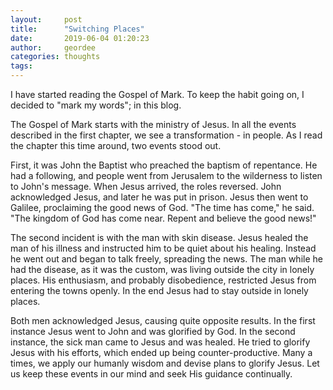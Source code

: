 ```yaml
---
layout:     post
title:      "Switching Places"
date:       2019-06-04 01:20:23
author:     geordee
categories: thoughts
tags:       
---
```


I have started reading the Gospel of Mark. To keep the habit going on, I decided to "mark my words"; in this blog.

The Gospel of Mark starts with the ministry of Jesus.  In all the events described in the first chapter, we see a transformation - in people. As I read the chapter this time around, two events stood out.

First, it was John the Baptist who preached the baptism of repentance. He had a following, and people went from Jerusalem to the wilderness to listen to John's message. When Jesus arrived, the roles reversed. John acknowledged Jesus, and later he was put in prison. Jesus then went to Galilee, proclaiming the good news of God. "The time has come," he said. "The kingdom of God has come near. Repent and believe the good news!"

The second incident is with the man with skin disease. Jesus healed the man of his illness and instructed him to be quiet about his healing. Instead he went out and began to talk freely, spreading the news. The man while he had the disease, as it was the custom, was living outside the city in lonely places. His enthusiasm, and probably disobedience, restricted Jesus from entering the towns openly. In the end Jesus had to stay outside in lonely places.

Both men acknowledged Jesus, causing quite opposite results. In the first instance Jesus went to John and was glorified by God. In the second instance, the sick man came to Jesus and was healed. He tried to glorify Jesus with his efforts, which ended up being counter-productive. Many a times, we apply our humanly wisdom and devise plans to glorify Jesus. Let us keep these events in our mind and seek His guidance continually.

